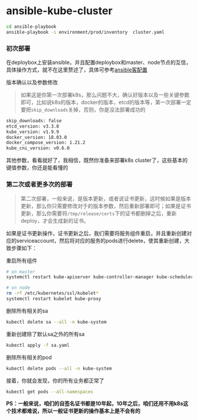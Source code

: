 # ansible-kube-cluster

```bash
cd ansible-playbook
ansible-playbook -i environment/prod/inventory  cluster.yaml
```


### 初次部署

在deploybox上安装ansible，并且配置deploybox和master、node节点的互信，具体操作方式，就不在这里赘述了，具体可参考[ansible客配置](https://kevinguo.me/2017/07/06/ansible-client/)

版本确认以及参数修改

> 如果这是你第一次部署k8s，那么问题不大，确认好版本以及一些关键参数即可，比如说k8s的版本，docker的版本，etcd的版本等，第一次部署一定要把`skip_downloads`关掉，否则，你是没法部署成功的

```bash
skip_downloads: false
etcd_version: v3.3.8
kube_version: v1.9.9
docker_version: 18.03.0
docker_compose_version: 1.21.2
kube_cni_version: v0.6.0
```

其他参数，看看就好了，我相信，既然你准备来部署k8s cluster了，这些基本的键值参数，你还是能看懂的


### 第二次或者更多次的部署

> 第二次部署，一般来说，是版本更新，或者说证书更新，这时候如果是版本更新，那么你只需要修改对于的版本参数，然后重新部署即可；如果是证书更新，那么你需要将`/tmp/release/certs`下的证书都删掉之后，重新deploy，才会生成新的证书。

如果是证书更新操作，证书更新之后，我们需要将服务组件重启，并且重新创建对应的serviceaccount，然后将对应的服务的pods进行delete，使其重新创建，大致步骤如下：


重启所有组件

```bash
# on master
systemctl restart kube-apiserver kube-controller-manager kube-scheduler

# on node
rm -rf /etc/kubernetes/ssl/kubelet*
systemctl restart kubelet kube-proxy
```

删除所有相关的sa

```bash
kubectl delete sa --all -n kube-system
```

重新创建除了默认sa之外的所有sa

```bash
kubectl apply -f sa.yaml
```

删除所有相关的pod

```bash
kubectl delete pods --all -n kube-system
```

接着，你就会发现，你的所有业务都正常了

```bash
kubectl get pods --all-namespaces
```


**PS：一般来说，咱们的自签名证书都是10年起，10年之后，咱们还用不用k8s这个技术都难说，所以一般证书更新的操作基本上是不会有的**
